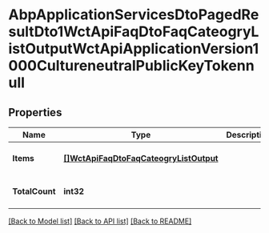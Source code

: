 # AbpApplicationServicesDtoPagedResultDto1WctApiFaqDtoFaqCateogryListOutputWctApiApplicationVersion1000CultureneutralPublicKeyTokennull

## Properties
Name | Type | Description | Notes
------------ | ------------- | ------------- | -------------
**Items** | [**[]WctApiFaqDtoFaqCateogryListOutput**](WCT.Api.FAQ.Dto.FaqCateogryListOutput.md) |  | [optional] [default to null]
**TotalCount** | **int32** |  | [optional] [default to null]

[[Back to Model list]](../README.md#documentation-for-models) [[Back to API list]](../README.md#documentation-for-api-endpoints) [[Back to README]](../README.md)


